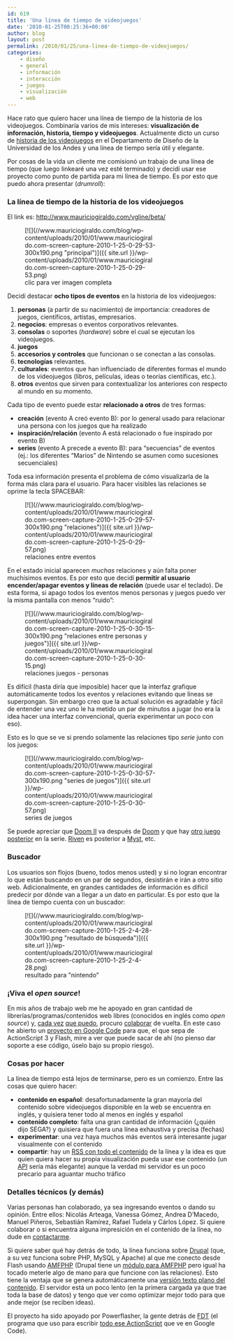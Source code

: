 ```yaml
---
id: 619
title: 'Una línea de tiempo de videojuegos'
date: '2010-01-25T00:25:36+00:00'
author: blog
layout: post
permalink: /2010/01/25/una-linea-de-tiempo-de-videojuegos/
categories:
    - diseño
    - general
    - información
    - interacción
    - juegos
    - visualización
    - web
---
```


Hace rato que quiero hacer una línea de tiempo de la historia de los videojuegos. Combinaría varios de mis intereses: **visualización de información, historia, tiempo y videojuegos**. Actualmente dicto un curso de [historia de los videojuegos](http://designblog.uniandes.edu.co/blogs/dise3223/ "blog del curso") en el Departamento de Diseño de la Universidad de los Andes y una línea de tiempo sería útil y elegante.

Por cosas de la vida un cliente me comisionó un trabajo de una línea de tiempo (que luego linkearé una vez esté terminado) y decidí usar ese proyecto como punto de partida para mi línea de tiempo. Es por esto que puedo ahora presentar (*drumroll*):

### La línea de tiempo de la historia de los videojuegos

El link es: <http://www.mauriciogiraldo.com/vgline/beta/>

<figure aria-describedby="caption-attachment-620" class="wp-caption alignnone" id="attachment_620" style="width: 300px">[![](//www.mauriciogiraldo.com/blog/wp-content/uploads/2010/01/www.mauriciogiraldo.com-screen-capture-2010-1-25-0-29-53-300x190.png "principal")]({{ site.url }}/wp-content/uploads/2010/01/www.mauriciogiraldo.com-screen-capture-2010-1-25-0-29-53.png)<figcaption class="wp-caption-text" id="caption-attachment-620">clic para ver imagen completa</figcaption></figure>

Decidí destacar **ocho tipos de eventos** en la historia de los videojuegos:

1. **personas** (a partir de su nacimiento) de importancia: creadores de juegos, científicos, artistas, empresarios.
2. **negocios**: empresas o eventos corporativos relevantes.
3. **consolas** o soportes (*hardware*) sobre el cual se ejecutan los videojuegos.
4. **juegos**
5. **accesorios y controles** que funcionan o se conectan a las consolas.
6. **tecnologías** relevantes.
7. **culturales**: eventos que han influenciado de diferentes formas el mundo de los videojuegos (libros, películas, ideas o teorías científicas, etc.).
8. **otros** eventos que sirven para contextualizar los anteriores con respecto al mundo en su momento.

Cada tipo de evento puede estar **relacionado a otros** de tres formas:

- **creación** (evento A creó evento B): por lo general usado para relacionar una persona con los juegos que ha realizado
- **inspiración/relación** (evento A está relacionado o fue inspirado por evento B)
- **series** (evento A precede a evento B): para “secuencias” de eventos (ej.: los diferentes “Marios” de Nintendo se asumen como sucesiones secuenciales)

Toda esa información presenta el problema de cómo visualizarla de la forma más clara para el usuario. Para hacer visibles las relaciones se oprime la tecla SPACEBAR:

<figure aria-describedby="caption-attachment-621" class="wp-caption alignnone" id="attachment_621" style="width: 300px">[![](//www.mauriciogiraldo.com/blog/wp-content/uploads/2010/01/www.mauriciogiraldo.com-screen-capture-2010-1-25-0-29-57-300x190.png "relaciones")]({{ site.url }}/wp-content/uploads/2010/01/www.mauriciogiraldo.com-screen-capture-2010-1-25-0-29-57.png)<figcaption class="wp-caption-text" id="caption-attachment-621">relaciones entre eventos</figcaption></figure>

En el estado inicial aparecen *muchas* relaciones y aún falta poner muchísimos eventos. Es por esto que decidí **permitir al usuario encender/apagar eventos y líneas de relación** (puede usar el teclado). De esta forma, si apago todos los eventos menos personas y juegos puedo ver la misma pantalla con menos “ruido”:

<figure aria-describedby="caption-attachment-622" class="wp-caption alignnone" id="attachment_622" style="width: 300px">[![](//www.mauriciogiraldo.com/blog/wp-content/uploads/2010/01/www.mauriciogiraldo.com-screen-capture-2010-1-25-0-30-15-300x190.png "relaciones entre personas y juegos")]({{ site.url }}/wp-content/uploads/2010/01/www.mauriciogiraldo.com-screen-capture-2010-1-25-0-30-15.png)<figcaption class="wp-caption-text" id="caption-attachment-622">relaciones juegos - personas</figcaption></figure>

Es difícil (hasta diría que imposible) hacer que la interfaz grafique automáticamente todos los eventos y relaciones evitando que líneas se superpongan. Sin embargo creo que la actual solución es agradable y fácil de entender una vez uno le ha metido un par de minutos a jugar (no era la idea hacer una interfaz convencional, quería experimentar un poco con eso).

Esto es lo que se ve si prendo solamente las relaciones tipo *serie* junto con los juegos:

<figure aria-describedby="caption-attachment-623" class="wp-caption alignnone" id="attachment_623" style="width: 300px">[![](//www.mauriciogiraldo.com/blog/wp-content/uploads/2010/01/www.mauriciogiraldo.com-screen-capture-2010-1-25-0-30-57-300x190.png "series de juegos")]({{ site.url }}/wp-content/uploads/2010/01/www.mauriciogiraldo.com-screen-capture-2010-1-25-0-30-57.png)<figcaption class="wp-caption-text" id="caption-attachment-623">series de juegos</figcaption></figure>

Se puede apreciar que [Doom II](http://www.mauriciogiraldo.com/vgline/beta/#/338 "Doom II en la línea de tiempo") va después de [Doom](http://www.mauriciogiraldo.com/vgline/beta/#/323 "Doom en la línea de tiempo") y que hay [otro juego posterior](http://www.mauriciogiraldo.com/vgline/beta/#/342 "Doom III en la línea de tiempo") en la serie. [Riven](http://www.mauriciogiraldo.com/vgline/beta/#/267 "Riven en la línea de tiempo") es posterior a [Myst](http://www.mauriciogiraldo.com/vgline/beta/#/265 "Myst en la línea de tiempo"), etc.

### Buscador

Los usuarios son flojos (bueno, todos menos usted) y si no logran encontrar lo que están buscando en un par de segundos, desistirán e irán a otro sitio web. Adicionalmente, en grandes cantidades de información es difícil predecir por dónde van a llegar a un dato en particular. Es por esto que la línea de tiempo cuenta con un buscador:

<figure aria-describedby="caption-attachment-624" class="wp-caption alignnone" id="attachment_624" style="width: 300px">[![](//www.mauriciogiraldo.com/blog/wp-content/uploads/2010/01/www.mauriciogiraldo.com-screen-capture-2010-1-25-2-4-28-300x190.png "resultado de búsqueda")]({{ site.url }}/wp-content/uploads/2010/01/www.mauriciogiraldo.com-screen-capture-2010-1-25-2-4-28.png)<figcaption class="wp-caption-text" id="caption-attachment-624">resultado para "nintendo"</figcaption></figure>

### ¡Viva el *open source*!

En mis años de trabajo web me he apoyado en gran cantidad de librerías/programas/contenidos web libres (conocidos en inglés como *open source*) y, [cada vez](http://sourceforge.net/projects/dmcourseware/ "Digital Media Courseware, proyecto en colaboración con Hernando Barragán") [que puedo](http://sourceforge.net/projects/spaw-cf "SPAW-CF, una versión ColdFusion de un editor de texto web"), procuro [colaborar](http://stackoverflow.com/users/160933/mga "mi perfil en Stack Overflow") de vuelta. En este caso he abierto un [proyecto en Google Code](http://code.google.com/p/vgline/) para que, el que sepa de ActionScript 3 y Flash, mire a ver que puede sacar de ahí (no pienso dar soporte a ese código, úselo bajo su propio riesgo).

### Cosas por hacer

La línea de tiempo está lejos de terminarse, pero es un comienzo. Entre las cosas que quiero hacer:

- **contenido en español**: desafortunadamente la gran mayoría del contenido sobre videojuegos disponible en la web se encuentra en inglés, y quisiera tener todo al menos en inglés y español
- **contenido completo**: falta una gran cantidad de información (¿quién dijo SEGA?) y quisiera que fuera una línea exhaustiva y precisa (fechas)
- **experimentar**: una vez haya muchos más eventos será interesante jugar visualmente con el contenido
- **compartir**: hay un [RSS con todo el contenido](http://www.mauriciogiraldo.com/vgline/rss/event/feed) de la línea y la idea es que quien quiera hacer su propia visualización pueda usar ese contenido (un [API](http://en.wikipedia.org/wiki/Application_programming_interface) sería más elegante) aunque la verdad mi servidor es un poco precario para aguantar mucho tráfico

### Detalles técnicos (y demás)

Varias personas han colaborado, ya sea ingresando eventos o dando su opinión. Entre ellos: Nicolás Arteaga, Vanessa Gómez, Andrea D’Macedo, Manuel Piñeros, Sebastián Ramírez, Rafael Tudela y Cárlos López. Si quiere colaborar o si encuentra alguna impresición en el contenido de la línea, no dude en [contactarme](../../vgline/contact).

Si quiere saber qué hay detrás de todo, la línea funciona sobre [Drupal](http://drupal.org/) (que, a su vez funciona sobre PHP, MySQL y Apache) al que me conecto desde Flash usando [AMFPHP](http://www.amfphp.org/) (Drupal tiene un [módulo para AMFPHP](http://drupal.org/project/amfphp) pero igual ha tocado meterle algo de mano para que funcione con las relaciones). Esto tiene la ventaja que se genera automáticamente una [versión texto plano del contenido](http://www.mauriciogiraldo.com/vgline/). El servidor está un poco lento (en la primera cargada ya que trae toda la base de datos) y tengo que ver como optimizar mejor todo para que ande mejor (se reciben ideas).

El proyecto ha sido apoyado por Powerflasher, la gente detrás de [FDT](http://www.fdt.powerflasher.com/) (el programa que uso para escribir [todo ese ActionScript](http://code.google.com/p/vgline/source/browse/trunk/src/com/pingpongestudio/timeline/Timeline.as "un pocotón de ActionScript") que ve en Google Code).